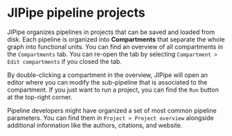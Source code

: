 # JIPipe pipeline projects

JIPipe organizes pipelines in projects that can be saved and loaded from disk. Each pipeline is organized into 
**Compartments** that separate the whole graph into functional units. You can find an overview of all compartments
in the `Compartments` tab. You can re-open the tab by selecting `Compartment > Edit compartments` if you closed the tab.

By double-clicking a compartment in the overview, JIPipe will open an editor where you can modify the sub-pipeline
that is associated to the compartment. If you just want to run a project, you can find the `Run` button at the top-right
corner.

Pipeline developers might have organized a set of most common pipeline parameters. You can find them in `Project > Project overview`
alongside additional information like the authors, citations, and website.

